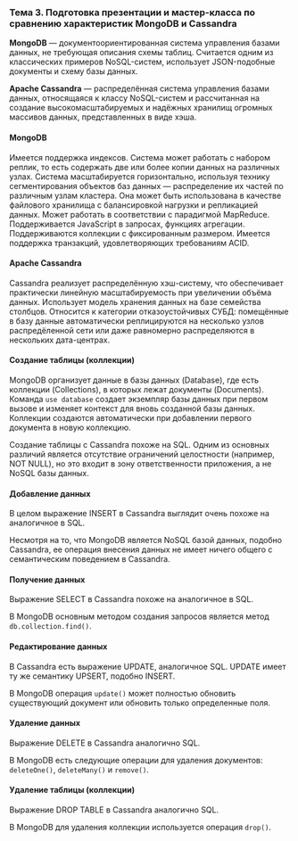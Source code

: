 ### Тема 3. Подготовка презентации и мастер-класса по сравнению характеристик MongoDB и Cassandra

**MongoDB** — документоориентированная система управления базами данных, не требующая описания схемы таблиц. Считается одним из классических примеров NoSQL-систем, использует JSON-подобные документы и схему базы данных.

**Apache Cassandra** — распределённая система управления базами данных, относящаяся к классу NoSQL-систем и рассчитанная на создание высокомасштабируемых и надёжных хранилищ огромных массивов данных, представленных в виде хэша.

#### MongoDB

Имеется поддержка индексов. Система может работать с набором реплик, то есть содержать две или более копии данных на различных узлах. Система масштабируется горизонтально, используя технику сегментирования объектов баз данных — распределение их частей по различным узлам кластера. Она может быть использована в качестве файлового хранилища с балансировкой нагрузки и репликацией данных. Может работать в соответствии с парадигмой MapReduce. Поддерживается JavaScript в запросах, функциях агрегации. Поддерживаются коллекции с фиксированным размером. Имеется поддержка транзакций, удовлетворяющих требованиям ACID.

#### Apache Cassandra

Cassandra реализует распределённую хэш-систему, что обеспечивает практически линейную масштабируемость при увеличении объёма данных. Использует модель хранения данных на базе семейства столбцов. Относится к категории отказоустойчивых СУБД: помещённые в базу данные автоматически реплицируются на несколько узлов распредёленной сети или даже равномерно распределяются в нескольких дата-центрах.

#### Создание таблицы (коллекции)

MongoDB организует данные в базы данных (Database), где есть коллекции (Collections), в которых лежат документы (Documents). Команда `use database` создает экземпляр базы данных при первом вызове и изменяет контекст для вновь созданной базы данных. Коллекции создаются автоматически при добавлении первого документа в новую коллекцию.

Создание таблицы с Cassandra похоже на SQL. Одним из основных различий является отсутствие ограничений целостности (например, NOT NULL), но это входит в зону ответственности приложения, а не NoSQL базы данных.

#### Добавление данных

В целом выражение INSERT в Cassandra выглядит очень похоже на аналогичное в SQL.

Несмотря на то, что MongoDB является NoSQL базой данных, подобно Cassandra, ее операция внесения данных не имеет ничего общего с семантическим поведением в Cassandra.

#### Получение данных

Выражение SELECT в Cassandra похоже на аналогичное в SQL.

В MongoDB основным методом создания запросов является метод `db.collection.find()`.

#### Редактирование данных

В Cassandra есть выражение UPDATE, аналогичное SQL. UPDATE имеет ту же семантику UPSERT, подобно INSERT.

В MongoDB операция `update()` может полностью обновить существующий документ или обновить только определенные поля.

#### Удаление данных

Выражение DELETE в Cassandra аналогично SQL.

В MongoDB есть следующие операции для удаления документов: `deleteOne()`, `deleteMany()` и `remove()`.

#### Удаление таблицы (коллекции)

Выражение DROP TABLE в Cassandra аналогично SQL.

В MongoDB для удаления коллекции используется операция `drop()`.

